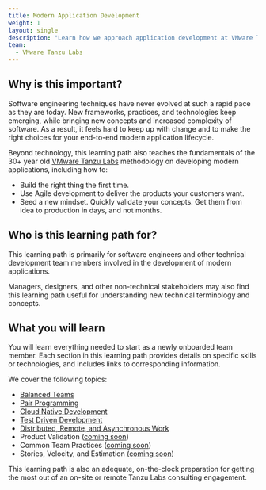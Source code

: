 ```yaml
---
title: Modern Application Development
weight: 1
layout: single
description: "Learn how we approach application development at VMware Tanzu Labs"
team:
  - VMware Tanzu Labs
---
```

 
## Why is this important?
 
Software engineering techniques have never evolved at such a rapid pace as they are today. New frameworks, practices, and technologies keep emerging, while bringing new concepts and increased complexity of software. As a result, it feels hard to keep up with change and to make the right choices for your end-to-end modern application lifecycle.
 
Beyond technology, this learning path also teaches the fundamentals of the 30+ year old [VMware Tanzu Labs](https://tanzu.vmware.com/labs) methodology on developing modern applications, including how to:
 
- Build the right thing the first time.
- Use Agile development to deliver the products your customers want.
- Seed a new mindset. Quickly validate your concepts. Get them from idea to production in days, and not months.
 
## Who is this learning path for?
 
This learning path is primarily for software engineers and other technical development team members involved in the development of modern applications. 
 
Managers, designers, and other non-technical stakeholders may also find this learning path useful for understanding new technical terminology and concepts. 
 
## What you will learn
 
You will learn everything needed to start as a newly onboarded team member. Each section in this learning path provides details on specific skills or technologies, and includes links to corresponding information. 
 
We cover the following topics:
 
* [Balanced Teams](/outcomes/application-development/balanced-teams/)
* [Pair Programming](/outcomes/application-development/pair-programming/)
* [Cloud Native Development](/outcomes/application-development/cloud-native-development/)
* [Test Driven Development](/outcomes/application-development/test-driven-development/)
* [Distributed, Remote, and Asynchronous Work](outcomes/application-development/remote/)
* Product Validation ([coming soon](https://github.com/vmware-tanzu/tanzu-dev-portal/issues/987))
* Common Team Practices ([coming soon](https://github.com/vmware-tanzu/tanzu-dev-portal/issues/993))
* Stories, Velocity, and Estimation ([coming soon](https://github.com/vmware-tanzu/tanzu-dev-portal/issues/994))
 
This learning path is also an adequate, on-the-clock preparation for getting the most out of an on-site or remote Tanzu Labs consulting engagement.